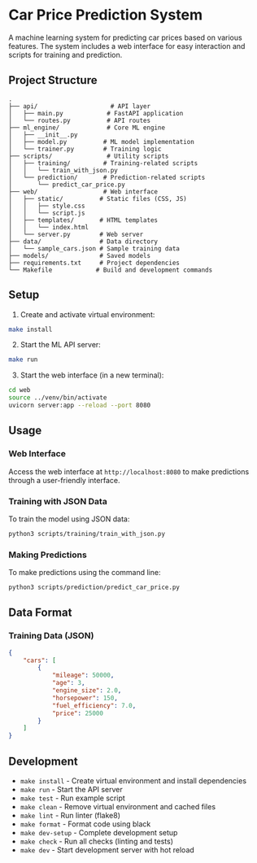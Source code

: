 # Car Price Prediction System

A machine learning system for predicting car prices based on various features. The system includes a web interface for easy interaction and scripts for training and prediction.

## Project Structure

```
.
├── api/                    # API layer
│   ├── main.py            # FastAPI application
│   └── routes.py          # API routes
├── ml_engine/             # Core ML engine
│   ├── __init__.py
│   ├── model.py          # ML model implementation
│   └── trainer.py        # Training logic
├── scripts/               # Utility scripts
│   ├── training/         # Training-related scripts
│   │   └── train_with_json.py
│   └── prediction/       # Prediction-related scripts
│       └── predict_car_price.py
├── web/                  # Web interface
│   ├── static/          # Static files (CSS, JS)
│   │   ├── style.css
│   │   └── script.js
│   ├── templates/       # HTML templates
│   │   └── index.html
│   └── server.py        # Web server
├── data/                # Data directory
│   └── sample_cars.json # Sample training data
├── models/              # Saved models
├── requirements.txt     # Project dependencies
└── Makefile            # Build and development commands
```

## Setup

1. Create and activate virtual environment:
```bash
make install
```

2. Start the ML API server:
```bash
make run
```

3. Start the web interface (in a new terminal):
```bash
cd web
source ../venv/bin/activate
uvicorn server:app --reload --port 8080
```

## Usage

### Web Interface
Access the web interface at `http://localhost:8080` to make predictions through a user-friendly interface.

### Training with JSON Data
To train the model using JSON data:
```bash
python3 scripts/training/train_with_json.py
```

### Making Predictions
To make predictions using the command line:
```bash
python3 scripts/prediction/predict_car_price.py
```

## Data Format

### Training Data (JSON)
```json
{
    "cars": [
        {
            "mileage": 50000,
            "age": 3,
            "engine_size": 2.0,
            "horsepower": 150,
            "fuel_efficiency": 7.0,
            "price": 25000
        }
    ]
}
```

## Development

- `make install` - Create virtual environment and install dependencies
- `make run` - Start the API server
- `make test` - Run example script
- `make clean` - Remove virtual environment and cached files
- `make lint` - Run linter (flake8)
- `make format` - Format code using black
- `make dev-setup` - Complete development setup
- `make check` - Run all checks (linting and tests)
- `make dev` - Start development server with hot reload 